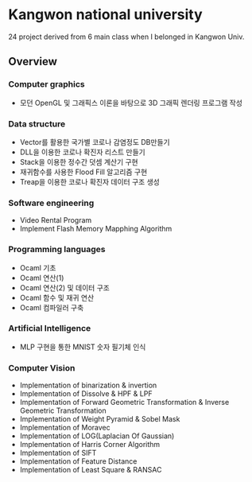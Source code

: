 # Kangwon national university
24 project derived from 6 main class when I belonged in Kangwon Univ.

## Overview
### Computer graphics
- 모던 OpenGL 및 그래픽스 이론을 바탕으로 3D 그래픽 렌더링 프로그램 작성

### Data structure
- Vector를 활용한 국가별 코로나 감염정도 DB만들기
- DLL을 이용한 코로나 확진자 리스트 만들기
- Stack을 이용한 정수간 덧셈 계산기 구현
- 재귀함수를 사용한 Flood Fill 알고리즘 구현
- Treap을 이용한 코로나 확진자 데이터 구조 생성

### Software engineering
- Video Rental Program
- Implement Flash Memory Mapphing Algorithm

### Programming languages
- Ocaml 기초
- Ocaml 연산(1)
- Ocaml 연산(2) 및 데이터 구조
- Ocaml 함수 및 재귀 연산
- Ocaml 컴파일러 구축

### Artificial Intelligence
- MLP 구현을 통한 MNIST 숫자 필기체 인식

### Computer Vision
 - Implementation of binarization & invertion
 - Implementation of Dissolve & HPF & LPF
 - Implementation of Forward Geometric Transformation & Inverse Geometric Transformation
 - Implementation of Weight Pyramid & Sobel Mask
 - Implementation of Moravec
 - Implementation of LOG(Laplacian Of Gaussian)
 - Implementation of Harris Corner Algorithm
 - Implementation of SIFT
 - Implementation of Feature Distance
 - Implementation of Least Square & RANSAC
